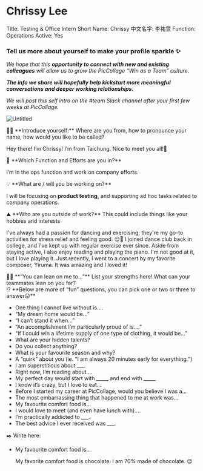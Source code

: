 # Chrissy Lee

Title: Testing & Office Intern
Short Name: Chrissy
中文名字: 李祐萱
Function: Operations
Active: Yes

### Tell us more about yourself to make your profile sparkle ✨

*We hope that this **opportunity to connect with new and existing colleagues** will allow us to grow the PicCollage “Win as a Team” culture.* 

***The info we share will hopefully help kickstart more meaningful conversations and deeper working relationships.*** 

*We will post this self intro on the #team Slack channel after your first few weeks at PicCollage.* 

![Untitled](Chrissy%20Lee%207394e705cb8c47abba5f7319a1faaab7/Untitled.png)

<aside>
👋🏻 **Introduce yourself:** Where are you from, how to pronounce your name, how would you like to be called?

</aside>

Hey there! I’m Chrissy! I’m from Taichung. Nice to meet you all!🤩

<aside>
💼 **Which Function and Efforts are you in?**

</aside>

I’m in the ops function and work on company efforts.

<aside>
💡 **What are / will you be working on?**

</aside>

I will be focusing on ****product testing**,** and supporting ad hoc tasks related to company operations.

<aside>
⛰️ **Who are you outside of work?** This could include things like your hobbies and interests

</aside>

I've always had a passion for dancing and exercising; they're my go-to activities for stress relief and feeling good. 😌💛 I joined dance club back in college, and I've kept up with regular exercise ever since. Aside from staying active, I also enjoy reading and playing the piano. I'm not good at it, but I love playing it. Just recently, I went to a concert by my favorite composer, Yiruma. It was amazing and I loved it!

<aside>
💪🏻 **“You can lean on me to…”** List your strengths here! What can your teammates lean on you for?

</aside>

<aside>
⁉️ **Below are more of “fun” questions, you can pick one or two or three to answer😛**

</aside>

- One thing I cannot live without is….
- “My dream home would be…”
- “I can’t stand it when…”
- “An accomplishment I’m particularly proud of is….”
- “If I could win a lifetime supply of one type of clothing, it would be…”
- What are your hidden talents?
- Do you collect anything?
- What is your favourite season and why?
- A “quirk” about you (ie. “I am always 20 minutes early for everything.“)
- I am superstitious about ___.
- Right now, I’m reading about….
- My perfect day would start with _____ and end with _____
- I know it’s crazy, but I love to eat…
- Before I started my career at PicCollage, would you believe I was a…
- The most embarrassing thing that happened to me at work was…
- My favourite comfort food is…
- I would love to meet (and even have lunch with)….
- I’m practically addicted to ___.
- The best advice I ever received was ___.

<aside>
✒️ Write here:

</aside>

- My favourite comfort food is…
    
    My favorite comfort food is chocolate. I am 70% made of chocolate. 😉